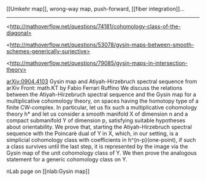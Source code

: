 
[[Umkehr map]], wrong-way map, push-forward, [[fiber integration]]...


---
&lt;http://mathoverflow.net/questions/74181/cohomology-class-of-the-diagonal>

&lt;http://mathoverflow.net/questions/53078/gysin-maps-between-smooth-schemes-generically-surjective>

&lt;http://mathoverflow.net/questions/79085/gysin-maps-in-intersection-theory>

[arXiv:0904.4103](http://front.math.ucdavis.edu/0904.4103) Gysin map and Atiyah-Hirzebruch spectral sequence
from arXiv Front: math.KT by Fabio Ferrari Ruffino
We discuss the relations between the Atiyah-Hirzebruch spectral sequence and
the Gysin map for a multiplicative cohomology theory, on spaces having the
homotopy type of a finite CW-complex. In particular, let us fix such a
multiplicative cohomology theory h* and let us consider a smooth manifold X of
dimension n and a compact submanifold Y of dimension p, satisfying suitable
hypotheses about orientability. We prove that, starting the Atiyah-Hirzebruch
spectral sequence with the Poincar&#232; dual of Y in X, which, in our setting, is
a simplicial cohomology class with coefficients in h^{n-p}(one-point), if such
a class survives until the last step, it is represented by the image via the
Gysin map of the unit cohomology class of Y. We then prove the analogous
statement for a generic cohomology class on Y.

nLab page on [[nlab:Gysin map]]

